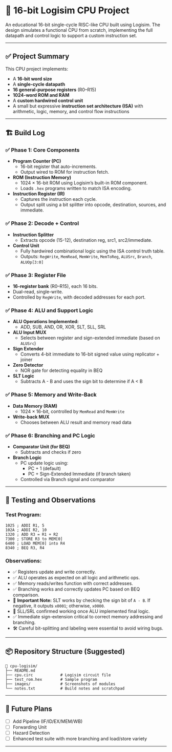 
# 🧠 16-bit Logisim CPU Project

An educational 16-bit single-cycle RISC-like CPU built using Logisim. The design simulates a functional CPU from scratch, implementing the full datapath and control logic to support a custom instruction set.

---

## ✅ Project Summary

This CPU project implements:

- A **16-bit word size**
- A **single-cycle datapath**
- **16 general-purpose registers** (R0–R15)
- **1024-word ROM and RAM**
- A **custom hardwired control unit**
- A small but expressive **instruction set architecture (ISA)** with arithmetic, logic, memory, and control flow instructions

---

## 🏗️ Build Log

### ✅ Phase 1: Core Components
- **Program Counter (PC)**
  - 16-bit register that auto-increments.
  - Output wired to ROM for instruction fetch.
- **ROM (Instruction Memory)**
  - 1024 × 16-bit ROM using Logisim’s built-in ROM component.
  - Loads `.hex` programs written to match ISA encoding.
- **Instruction Register (IR)**
  - Captures the instruction each cycle.
  - Output split using a bit splitter into opcode, destination, sources, and immediate.

### ✅ Phase 2: Decode + Control
- **Instruction Splitter**
  - Extracts opcode (15-12), destination reg, src1, src2/immediate.
- **Control Unit**
  - Fully hardwired combinational logic using the ISA control truth table.
  - Outputs: `RegWrite`, `MemRead`, `MemWrite`, `MemToReg`, `ALUSrc`, `Branch`, `ALUOp[3:0]`

### ✅ Phase 3: Register File
- **16-register bank** (R0–R15), each 16 bits.
- Dual-read, single-write.
- Controlled by `RegWrite`, with decoded addresses for each port.

### ✅ Phase 4: ALU and Support Logic
- **ALU Operations Implemented:**
  - ADD, SUB, AND, OR, XOR, SLT, SLL, SRL
- **ALU Input MUX**
  - Selects between register and sign-extended immediate (based on `ALUSrc`)
- **Sign Extender**
  - Converts 4-bit immediate to 16-bit signed value using replicator + joiner
- **Zero Detector**
  - NOR gate for detecting equality in BEQ
- **SLT Logic**
  - Subtracts A - B and uses the sign bit to determine if A < B

### ✅ Phase 5: Memory and Write-Back
- **Data Memory (RAM)**
  - 1024 × 16-bit, controlled by `MemRead` and `MemWrite`
- **Write-back MUX**
  - Chooses between ALU result and memory read data

### ✅ Phase 6: Branching and PC Logic
- **Comparator Unit (for BEQ)**
  - Subtracts and checks if zero
- **Branch Logic**
  - PC update logic using:
    - PC + 1 (default)
    - PC + Sign-Extended Immediate (if branch taken)
  - Controlled via Branch signal and comparator

---

## 🧪 Testing and Observations

### Test Program:
```
1025 ; ADDI R1, 5  
102A ; ADDI R2, 10  
1320 ; ADD R3 = R1 + R2  
7300 ; STORE R3 to MEM[0]  
6400 ; LOAD MEM[0] into R4  
8340 ; BEQ R3, R4  
```

### Observations:

- ✅ Registers update and write correctly.
- ✅ ALU operates as expected on all logic and arithmetic ops.
- ✅ Memory reads/writes function with correct addresses.
- ✅ Branching works and correctly updates PC based on BEQ comparison.
- 🔎 **Important Note:** SLT works by checking the sign bit of `A - B`. If negative, it outputs `x0001`; otherwise, `x0000`.
- 🧪 SLL/SRL confirmed working once ALU implemented final logic.
- ✅ Immediate sign-extension critical to correct memory addressing and branching.
- 🛠️ Careful bit-splitting and labeling were essential to avoid wiring bugs.

---

## 📦 Repository Structure (Suggested)

```
📁 cpu-logisim/
├── README.md
├── cpu.circ            # Logisim circuit file
├── test_rom.hex        # Sample program
├── images/             # Screenshots of modules
└── notes.txt           # Build notes and scratchpad
```

---

## 📘 Future Plans

- [ ] Add Pipeline (IF/ID/EX/MEM/WB)
- [ ] Forwarding Unit
- [ ] Hazard Detection
- [ ] Enhanced test suite with more branching and load/store variety

---

